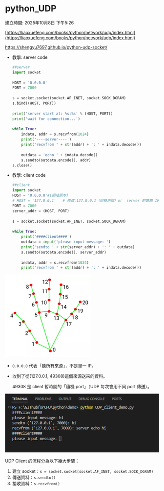 # python_UDP

建立時間: 2025年10月8日 下午5:26

[https://liaoxuefeng.com/books/python/network/udp/index.html](https://liaoxuefeng.com/books/python/network/udp/index.html)

https://shengyu7697.github.io/python-udp-socket/

- 教學: server code
    
    ```python
    ##server
    import socket
    
    HOST = '0.0.0.0'
    PORT = 7000
    
    s = socket.socket(socket.AF_INET, socket.SOCK_DGRAM)
    s.bind((HOST, PORT))
    
    print('server start at: %s:%s' % (HOST, PORT))
    print('wait for connection...')
    
    while True:
        indata, addr = s.recvfrom(1024)
        print('----server----')
        print('recvfrom ' + str(addr) + ': ' + indata.decode())
    
        outdata = 'echo ' + indata.decode()
        s.sendto(outdata.encode(), addr)
    s.close()
    
    ```
    
- 教學: client code
    
    ```python
    ##client
    import socket
    HOST = '0.0.0.0'#(網站原本)
    # HOST = '127.0.0.1'   # 修改:127.0.0.1（同機測試）or  server 的實際 IP
    PORT = 7000
    server_addr = (HOST, PORT)
    
    s = socket.socket(socket.AF_INET, socket.SOCK_DGRAM)
    
    while True:
        print('####client####')
        outdata = input('please input message: ')
        print('sendto ' + str(server_addr) + ': ' + outdata)
        s.sendto(outdata.encode(), server_addr)
        
        indata, addr = s.recvfrom(1024)
        print('recvfrom ' + str(addr) + ': ' + indata.decode())
    
    ```
    

![image.png](image.png)

- `0.0.0.0` 代表「聽所有來源」，不是單一 IP。
- 收到了從(127.0.0.1, 49308)這個來源送來的資料。
    
    49308 是 client 暫時開的「隨機 port」（UDP 每次會用不同 port 傳送）。
    

![image.png](image%201.png)

UDP Client 的流程分為以下幾大步驟：

1. 建立 socket：`s = socket.socket(socket.AF_INET, socket.SOCK_DGRAM)`
2. 傳送資料：`s.sendto()`
3. 接收資料：`s.recvfrom()`